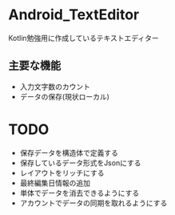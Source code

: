 # Android_TextEditor
Kotlin勉強用に作成しているテキストエディター

## 主要な機能
- 入力文字数のカウント
- データの保存(現状ローカル)

# TODO
- 保存データを構造体で定義する
- 保存しているデータ形式をJsonにする
- レイアウトをリッチにする
- 最終編集日情報の追加
- 単体でデータを消去できるようにする
- アカウントでデータの同期を取れるようにする
